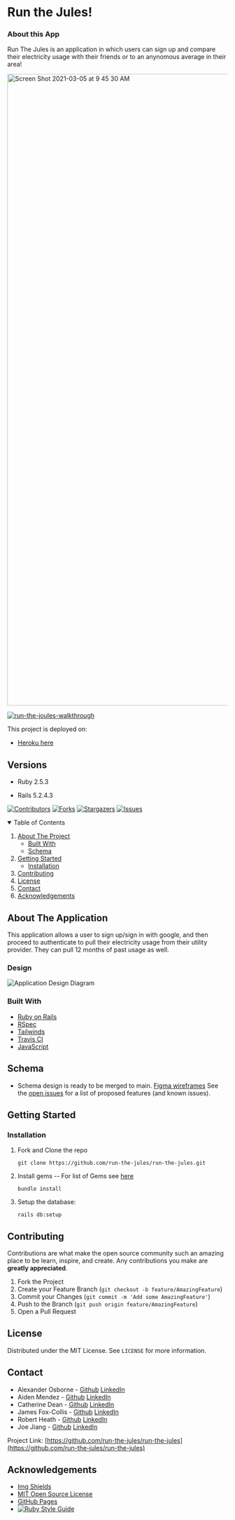 # Run the Jules!

### About this App

Run The Jules is an application in which users can sign up and compare their electricity usage with their friends or to an anynomous average in their area!

<img width="1440" alt="Screen Shot 2021-03-05 at 9 45 30 AM" src="https://user-images.githubusercontent.com/64919819/110146211-87fd7300-7d97-11eb-89c4-4514dea7fdfb.png">


[![run-the-joules-walkthrough](https://img.youtube.com/vi/YOUTUBE_VIDEO_ID_HERE/0.jpg)](https://www.youtube.com/watch?v=NzIEC9a3fA0)


This project is deployed on:

- [Heroku here](https://run-the-joules.herokuapp.com/)

<!-- [AWS here](https://www.example.com) -->

## Versions

- Ruby 2.5.3

- Rails 5.2.4.3

[![Contributors][contributors-shield]][contributors-url]
[![Forks][forks-shield]][forks-url]
[![Stargazers][stars-shield]][stars-url]
[![Issues][issues-shield]][issues-url]


<!-- TABLE OF CONTENTS -->
<details open="open">
  <summary>Table of Contents</summary>
  <ol>
    <li>
      <a href="#about-the-project">About The Project</a>
      <ul>
        <li><a href="#built-with">Built With</a></li>
        <li><a href="#schema">Schema</a></li>
      </ul>
    </li>
    <li>
      <a href="#getting-started">Getting Started</a>
      <ul>
        <li><a href="#installation">Installation</a></li>
      </ul>
    </li>
    <li><a href="#contributing">Contributing</a></li>
    <li><a href="#license">License</a></li>
    <li><a href="#contact">Contact</a></li>
    <li><a href="#acknowledgements">Acknowledgements</a></li>
  </ol>
</details>



<!-- ABOUT THE PROJECT -->
## About The Application

This application allows a user to sign up/sign in with google, and then proceed to authenticate to pull their electricity usage from their utility provider.  They can pull 12 months of past usage as well.

### Design
![Application Design Diagram](https://user-images.githubusercontent.com/41342981/112767229-ba834000-8fd2-11eb-800a-8dc05a295587.png)

### Built With

* [Ruby on Rails](https://rubyonrails.org/)
* [RSpec](https://github.com/rspec/rspec-rails)
* [Tailwinds](https://tailwindcss.com)
* [Travis CI](https://travis-ci.com/)
* [JavaScript](https://www.javascript.com)


<!-- SCHEMA -->
## Schema

- Schema design is ready to be merged to main.
  [Figma wireframes](https://www.figma.com/file/cH4LowfeEHCkvWQLVf8NJH/Untitled?node-id=3%3A197)
See the [open issues](https://github.com/run-the-jules/issues) for a list of proposed features (and known issues).



<!-- GETTING STARTED -->
## Getting Started

### Installation

1. Fork and Clone the repo
   ```
   git clone https://github.com/run-the-jules/run-the-jules.git
   ```
2. Install gems
     -- For list of Gems see [here](https://github.com/run-the-jules/run-the-jules/blob/main/Gemfile)
   ```
   bundle install
   ```
3. Setup the database: 
   ```
   rails db:setup
   ```

<!-- CONTRIBUTING -->
## Contributing

Contributions are what make the open source community such an amazing place to be learn, inspire, and create. Any contributions you make are **greatly appreciated**.

1. Fork the Project
2. Create your Feature Branch (`git checkout -b feature/AmazingFeature`)
3. Commit your Changes (`git commit -m 'Add some AmazingFeature'`)
4. Push to the Branch (`git push origin feature/AmazingFeature`)
5. Open a Pull Request



<!-- LICENSE -->
## License

Distributed under the MIT License. See `LICENSE` for more information.



<!-- CONTACT -->
## Contact

- Alexander Osborne - [Github](https://github.com/AlexanderOsborne) [LinkedIn](https://www.linkedin.com/in/alex-osborne/)
- Aiden Mendez - [Github](https://github.com/aidenmendez) [LinkedIn](https://www.linkedin.com/in/aiden-mendez/)
- Catherine Dean - [Github](https://github.com/catherinemdean15) [LinkedIn](https://www.linkedin.com/in/catherine-dean-57a92030/)
- James Fox-Collis - [Github](https://github.com/jlfoxcollis) [LinkedIn](https://www.linkedin.com/in/james-fox-collis/)
- Robert Heath - [Github](https://github.com/kaiheiongaku) [LinkedIn](https://www.linkedin.com/in/robert-heath-ii/)
- Joe Jiang - [Github](https://github.com/ninesky00) [LinkedIn](https://www.linkedin.com/in/joe-jiang01/)


Project Link: [https://github.com/run-the-jules/run-the-jules](https://github.com/run-the-jules/run-the-jules)



<!-- ACKNOWLEDGEMENTS -->
## Acknowledgements
* [Img Shields](https://shields.io)
* [MIT Open Source License](https://opensource.org/licenses/MIT)
* [GitHub Pages](https://pages.github.com)
* [![Ruby Style Guide](https://img.shields.io/badge/code_style-rubocop-brightgreen.svg)](https://github.com/rubocop-hq/rubocop)






<!-- MARKDOWN LINKS & IMAGES -->
<!-- https://www.markdownguide.org/basic-syntax/#reference-style-links -->
[contributors-shield]: https://img.shields.io/github/contributors/run-the-jules/run-the-jules.svg?style=for-the-badge
[contributors-url]: https://github.com/run-the-jules/run-the-jules/graphs/contributors
[forks-shield]: https://img.shields.io/github/forks/run-the-jules/run-the-jules.svg?style=for-the-badge
[forks-url]: https://github.com/run-the-jules/run-the-jules/network/members
[stars-shield]: https://img.shields.io/github/stars/run-the-jules/run-the-jules.svg?style=for-the-badge
[stars-url]: https://github.com/run-the-jules/run-the-jules/stargazers
[issues-shield]: https://img.shields.io/github/issues/run-the-jules/run-the-jules.svg?style=for-the-badge
[issues-url]: https://github.com/run-the-jules/run-the-jules/issues
[product-screenshot]: images/screenshot.png
